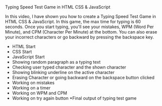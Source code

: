 Typing Speed Test Game in HTML CSS & JavaScript

In this video, I have shown you how to create a Typing Speed Test Game in HTML CSS & JavaScript. In this game, the max time for typing is 60 seconds. Once you start typing, you'll see your mistakes, WPM (Word Per Minute), and CPM (Character Per Minute) at the bottom. You can also erase your incorrect characters or go backward by pressing the backspace key. 


* HTML Start
* CSS Start
* JavaScript Start
* Showing random paragraph as a typing text
* Checking user typed character and the shown character
* Showing blinking underline on the active character
* Erasing Character or going backward on the backspace button clicked
* Working on mistakes
* Working on a timer
* Working on WPM and CPM
* Working on try again button
*Final output of typing test game
